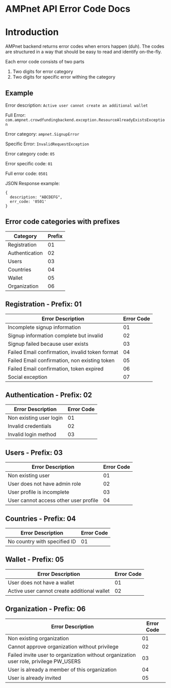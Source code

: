 # AMPnet API Error Code Docs

# Introduction

AMPnet backend returns error codes when errors happen (duh). The codes are structured in a way that should be easy to read and identify on-the-fly.

Each error code consists of two parts
1. Two digits for error category
2. Two digits for specific error withing the category

## Example

Error description: `Active user cannot create an additional wallet`

Full Error: `com.ampnet.crowdfundingbackend.exception.ResourceAlreadyExistsException`

Error category: `ampnet.SignupError`

Specific Error: `InvalidRequestException`

Error category code: `05`

Error specific code: `01`

Full error code: `0501`

JSON Response example: 

```
{
  description: "ABCDEFG",
  err_code: '0501'
}
```

## Error code categories with prefixes

| Category       | Prefix |
|----------------|--------|
| Registration   | 01     |
| Authentication | 02     |
| Users          | 03     |
| Countries      | 04     |
| Wallet         | 05     |
| Organization   | 06     |

## Registration - Prefix: 01

| Error Description                               | Error Code |
|-------------------------------------------------|------------|
| Incomplete signup information                   | 01         |
| Signup information complete but invalid         | 02         |
| Signup failed because user exists               | 03         |
| Failed Email confirmation, invalid token format | 04         |
| Failed Email confirmation, non existing token   | 05         |
| Failed Email confirmation, token expired        | 06         |
| Social exception                                | 07         |

## Authentication - Prefix: 02

| Error Description       | Error Code |
|-------------------------|------------|
| Non existing user login | 01         |
| Invalid credentials     | 02         |
| Invalid login method    | 03         |

## Users - Prefix: 03

| Error Description                                             | Error Code |
|---------------------------------------------------------------|------------|
| Non existing user                                             | 01         |
| User does not have admin role                                 | 02         |
| User profile is incomplete                                    | 03         |
| User cannot access other user profile                         | 04         |

## Countries - Prefix: 04

| Error Description            | Error Code |
|------------------------------|------------|
| No country with specified ID | 01         |

## Wallet - Prefix: 05

| Error Description                           | Error Code |
|---------------------------------------------|------------|
| User does not have a wallet                 | 01         |
| Active user cannot create additional wallet | 02         |

## Organization - Prefix: 06

| Error Description                                                                     | Error Code |
|---------------------------------------------------------------------------------------|------------|
| Non existing organization                                                             | 01         |
| Cannot approve organization without privilege                                         | 02         |
| Failed invite user to organization without organization user role, privilege PW_USERS | 03         |
| User is already a member of this organization                                         | 04         |
| User is already invited                                                               | 05         |
